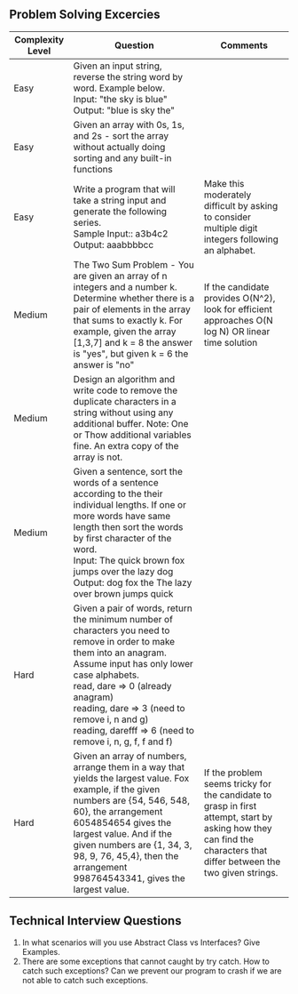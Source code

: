 ## Problem Solving Excercies
| Complexity Level | Question                                                                                                                                                                                                                                                                                                                        | Comments                                                                                                                                                             |
|------------------|---------------------------------------------------------------------------------------------------------------------------------------------------------------------------------------------------------------------------------------------------------------------------------------------------------------------------------|----------------------------------------------------------------------------------------------------------------------------------------------------------------------|
| Easy             | Given an input string, reverse the string word by word. Example below. <br> Input: "the sky is blue" <br> Output: "blue is sky the"                                                                                                                                                                                             |
| Easy             | Given an array with 0s, 1s, and 2s - sort the array without actually doing sorting and any built-in functions                                                                                                                                                                                                                   |
| Easy             | Write a program that will take a string input and generate the following series. <br> Sample Input:: a3b4c2 <br> Output: aaabbbbcc <br>                                                                                                                                                                                         | Make this moderately difficult by asking to consider multiple digit integers following an alphabet.                                                                  |
| Medium           | The Two Sum Problem - You are given an array of n integers and a number k. Determine whether there is a pair of elements in the array that sums to exactly k. For example, given the array [1,3,7] and k = 8 the answer is "yes", but given k = 6 the answer is "no"                                                            | If the candidate provides O(N^2), look for efficient approaches O(N log N) OR linear time solution                                                                   |
| Medium           | Design an algorithm and write code to remove the duplicate characters in a string without using any additional buffer. Note: One or Thow additional variables fine. An extra copy of the array is not.                                                                                                                          |
| Medium           | Given a sentence, sort the words of a sentence according to the their individual lengths. If one or more words have same length then sort the words by first character of the word. <br> Input: The quick brown fox jumps over the lazy dog  <br> Output: dog fox the The lazy over brown jumps quick                           |
| Hard             | Given a pair of words, return the minimum number of characters you need to remove in order to make them into an anagram. Assume input has only lower case alphabets. <br> read, dare => 0 (already anagram) <br> reading, dare => 3 (need to remove i, n and g) <br> reading, darefff => 6 (need to remove i, n, g, f, f and f) ||
| Hard             | Given an array of numbers, arrange them in a way that yields the largest value. Fox <br/>example, if the given numbers are {54, 546, 548, 60}, the arrangement 6054854654 gives the largest value. And if the given numbers are {1, 34, 3, 98, 9, 76, 45,4}, then the arrangement 998764543341, gives the largest value.        | If the problem seems tricky for the candidate to grasp in first attempt, start by asking how they can find the characters that differ between the two given strings. |


## Technical Interview Questions
1. In what scenarios will you use Abstract Class vs Interfaces? Give Examples.
2. There are some exceptions that cannot caught by try catch. How to catch 
   such exceptions? Can we prevent our program to crash if we are not able 
   to catch such exceptions.